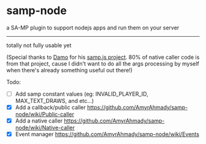 # samp-node
a SA-MP plugin to support nodejs apps and run them on your server

---------
totally not fully usable yet

(Special thanks to [Damo](https://github.com/damopewpew) for his [samp.js project](https://github.com/damopewpew/samp.js). 80% of native caller code is from that project, cause I didn't want to do all the args processing by myself when there's already something useful out there!)

Todo: 
- [ ] Add samp constant values (eg: INVALID_PLAYER_ID, MAX_TEXT_DRAWS, and etc...)
- [x] Add a callback/public caller https://github.com/AmyrAhmady/samp-node/wiki/Public-caller
- [x] Add a native caller https://github.com/AmyrAhmady/samp-node/wiki/Native-caller
- [x] Event manager https://github.com/AmyrAhmady/samp-node/wiki/Events
